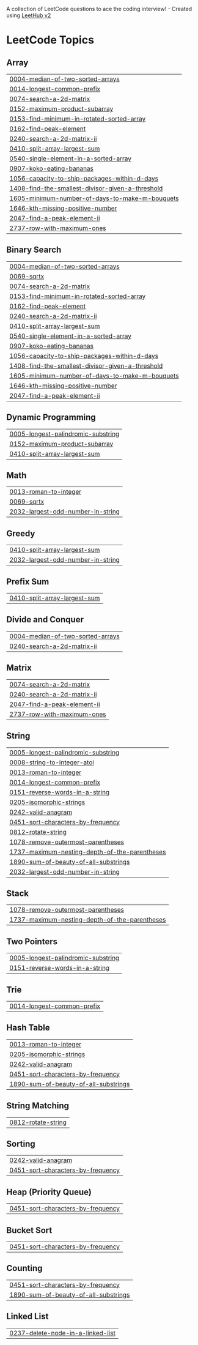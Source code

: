 A collection of LeetCode questions to ace the coding interview! - Created using [LeetHub v2](https://github.com/arunbhardwaj/LeetHub-2.0)
<!---LeetCode Topics Start-->
# LeetCode Topics
## Array
|  |
| ------- |
| [0004-median-of-two-sorted-arrays](https://github.com/jaymin1310/LeetCode-Daily/tree/master/0004-median-of-two-sorted-arrays) |
| [0014-longest-common-prefix](https://github.com/jaymin1310/LeetCode-Daily/tree/master/0014-longest-common-prefix) |
| [0074-search-a-2d-matrix](https://github.com/jaymin1310/LeetCode-Daily/tree/master/0074-search-a-2d-matrix) |
| [0152-maximum-product-subarray](https://github.com/jaymin1310/LeetCode-Daily/tree/master/0152-maximum-product-subarray) |
| [0153-find-minimum-in-rotated-sorted-array](https://github.com/jaymin1310/LeetCode-Daily/tree/master/0153-find-minimum-in-rotated-sorted-array) |
| [0162-find-peak-element](https://github.com/jaymin1310/LeetCode-Daily/tree/master/0162-find-peak-element) |
| [0240-search-a-2d-matrix-ii](https://github.com/jaymin1310/LeetCode-Daily/tree/master/0240-search-a-2d-matrix-ii) |
| [0410-split-array-largest-sum](https://github.com/jaymin1310/LeetCode-Daily/tree/master/0410-split-array-largest-sum) |
| [0540-single-element-in-a-sorted-array](https://github.com/jaymin1310/LeetCode-Daily/tree/master/0540-single-element-in-a-sorted-array) |
| [0907-koko-eating-bananas](https://github.com/jaymin1310/LeetCode-Daily/tree/master/0907-koko-eating-bananas) |
| [1056-capacity-to-ship-packages-within-d-days](https://github.com/jaymin1310/LeetCode-Daily/tree/master/1056-capacity-to-ship-packages-within-d-days) |
| [1408-find-the-smallest-divisor-given-a-threshold](https://github.com/jaymin1310/LeetCode-Daily/tree/master/1408-find-the-smallest-divisor-given-a-threshold) |
| [1605-minimum-number-of-days-to-make-m-bouquets](https://github.com/jaymin1310/LeetCode-Daily/tree/master/1605-minimum-number-of-days-to-make-m-bouquets) |
| [1646-kth-missing-positive-number](https://github.com/jaymin1310/LeetCode-Daily/tree/master/1646-kth-missing-positive-number) |
| [2047-find-a-peak-element-ii](https://github.com/jaymin1310/LeetCode-Daily/tree/master/2047-find-a-peak-element-ii) |
| [2737-row-with-maximum-ones](https://github.com/jaymin1310/LeetCode-Daily/tree/master/2737-row-with-maximum-ones) |
## Binary Search
|  |
| ------- |
| [0004-median-of-two-sorted-arrays](https://github.com/jaymin1310/LeetCode-Daily/tree/master/0004-median-of-two-sorted-arrays) |
| [0069-sqrtx](https://github.com/jaymin1310/LeetCode-Daily/tree/master/0069-sqrtx) |
| [0074-search-a-2d-matrix](https://github.com/jaymin1310/LeetCode-Daily/tree/master/0074-search-a-2d-matrix) |
| [0153-find-minimum-in-rotated-sorted-array](https://github.com/jaymin1310/LeetCode-Daily/tree/master/0153-find-minimum-in-rotated-sorted-array) |
| [0162-find-peak-element](https://github.com/jaymin1310/LeetCode-Daily/tree/master/0162-find-peak-element) |
| [0240-search-a-2d-matrix-ii](https://github.com/jaymin1310/LeetCode-Daily/tree/master/0240-search-a-2d-matrix-ii) |
| [0410-split-array-largest-sum](https://github.com/jaymin1310/LeetCode-Daily/tree/master/0410-split-array-largest-sum) |
| [0540-single-element-in-a-sorted-array](https://github.com/jaymin1310/LeetCode-Daily/tree/master/0540-single-element-in-a-sorted-array) |
| [0907-koko-eating-bananas](https://github.com/jaymin1310/LeetCode-Daily/tree/master/0907-koko-eating-bananas) |
| [1056-capacity-to-ship-packages-within-d-days](https://github.com/jaymin1310/LeetCode-Daily/tree/master/1056-capacity-to-ship-packages-within-d-days) |
| [1408-find-the-smallest-divisor-given-a-threshold](https://github.com/jaymin1310/LeetCode-Daily/tree/master/1408-find-the-smallest-divisor-given-a-threshold) |
| [1605-minimum-number-of-days-to-make-m-bouquets](https://github.com/jaymin1310/LeetCode-Daily/tree/master/1605-minimum-number-of-days-to-make-m-bouquets) |
| [1646-kth-missing-positive-number](https://github.com/jaymin1310/LeetCode-Daily/tree/master/1646-kth-missing-positive-number) |
| [2047-find-a-peak-element-ii](https://github.com/jaymin1310/LeetCode-Daily/tree/master/2047-find-a-peak-element-ii) |
## Dynamic Programming
|  |
| ------- |
| [0005-longest-palindromic-substring](https://github.com/jaymin1310/LeetCode-Daily/tree/master/0005-longest-palindromic-substring) |
| [0152-maximum-product-subarray](https://github.com/jaymin1310/LeetCode-Daily/tree/master/0152-maximum-product-subarray) |
| [0410-split-array-largest-sum](https://github.com/jaymin1310/LeetCode-Daily/tree/master/0410-split-array-largest-sum) |
## Math
|  |
| ------- |
| [0013-roman-to-integer](https://github.com/jaymin1310/LeetCode-Daily/tree/master/0013-roman-to-integer) |
| [0069-sqrtx](https://github.com/jaymin1310/LeetCode-Daily/tree/master/0069-sqrtx) |
| [2032-largest-odd-number-in-string](https://github.com/jaymin1310/LeetCode-Daily/tree/master/2032-largest-odd-number-in-string) |
## Greedy
|  |
| ------- |
| [0410-split-array-largest-sum](https://github.com/jaymin1310/LeetCode-Daily/tree/master/0410-split-array-largest-sum) |
| [2032-largest-odd-number-in-string](https://github.com/jaymin1310/LeetCode-Daily/tree/master/2032-largest-odd-number-in-string) |
## Prefix Sum
|  |
| ------- |
| [0410-split-array-largest-sum](https://github.com/jaymin1310/LeetCode-Daily/tree/master/0410-split-array-largest-sum) |
## Divide and Conquer
|  |
| ------- |
| [0004-median-of-two-sorted-arrays](https://github.com/jaymin1310/LeetCode-Daily/tree/master/0004-median-of-two-sorted-arrays) |
| [0240-search-a-2d-matrix-ii](https://github.com/jaymin1310/LeetCode-Daily/tree/master/0240-search-a-2d-matrix-ii) |
## Matrix
|  |
| ------- |
| [0074-search-a-2d-matrix](https://github.com/jaymin1310/LeetCode-Daily/tree/master/0074-search-a-2d-matrix) |
| [0240-search-a-2d-matrix-ii](https://github.com/jaymin1310/LeetCode-Daily/tree/master/0240-search-a-2d-matrix-ii) |
| [2047-find-a-peak-element-ii](https://github.com/jaymin1310/LeetCode-Daily/tree/master/2047-find-a-peak-element-ii) |
| [2737-row-with-maximum-ones](https://github.com/jaymin1310/LeetCode-Daily/tree/master/2737-row-with-maximum-ones) |
## String
|  |
| ------- |
| [0005-longest-palindromic-substring](https://github.com/jaymin1310/LeetCode-Daily/tree/master/0005-longest-palindromic-substring) |
| [0008-string-to-integer-atoi](https://github.com/jaymin1310/LeetCode-Daily/tree/master/0008-string-to-integer-atoi) |
| [0013-roman-to-integer](https://github.com/jaymin1310/LeetCode-Daily/tree/master/0013-roman-to-integer) |
| [0014-longest-common-prefix](https://github.com/jaymin1310/LeetCode-Daily/tree/master/0014-longest-common-prefix) |
| [0151-reverse-words-in-a-string](https://github.com/jaymin1310/LeetCode-Daily/tree/master/0151-reverse-words-in-a-string) |
| [0205-isomorphic-strings](https://github.com/jaymin1310/LeetCode-Daily/tree/master/0205-isomorphic-strings) |
| [0242-valid-anagram](https://github.com/jaymin1310/LeetCode-Daily/tree/master/0242-valid-anagram) |
| [0451-sort-characters-by-frequency](https://github.com/jaymin1310/LeetCode-Daily/tree/master/0451-sort-characters-by-frequency) |
| [0812-rotate-string](https://github.com/jaymin1310/LeetCode-Daily/tree/master/0812-rotate-string) |
| [1078-remove-outermost-parentheses](https://github.com/jaymin1310/LeetCode-Daily/tree/master/1078-remove-outermost-parentheses) |
| [1737-maximum-nesting-depth-of-the-parentheses](https://github.com/jaymin1310/LeetCode-Daily/tree/master/1737-maximum-nesting-depth-of-the-parentheses) |
| [1890-sum-of-beauty-of-all-substrings](https://github.com/jaymin1310/LeetCode-Daily/tree/master/1890-sum-of-beauty-of-all-substrings) |
| [2032-largest-odd-number-in-string](https://github.com/jaymin1310/LeetCode-Daily/tree/master/2032-largest-odd-number-in-string) |
## Stack
|  |
| ------- |
| [1078-remove-outermost-parentheses](https://github.com/jaymin1310/LeetCode-Daily/tree/master/1078-remove-outermost-parentheses) |
| [1737-maximum-nesting-depth-of-the-parentheses](https://github.com/jaymin1310/LeetCode-Daily/tree/master/1737-maximum-nesting-depth-of-the-parentheses) |
## Two Pointers
|  |
| ------- |
| [0005-longest-palindromic-substring](https://github.com/jaymin1310/LeetCode-Daily/tree/master/0005-longest-palindromic-substring) |
| [0151-reverse-words-in-a-string](https://github.com/jaymin1310/LeetCode-Daily/tree/master/0151-reverse-words-in-a-string) |
## Trie
|  |
| ------- |
| [0014-longest-common-prefix](https://github.com/jaymin1310/LeetCode-Daily/tree/master/0014-longest-common-prefix) |
## Hash Table
|  |
| ------- |
| [0013-roman-to-integer](https://github.com/jaymin1310/LeetCode-Daily/tree/master/0013-roman-to-integer) |
| [0205-isomorphic-strings](https://github.com/jaymin1310/LeetCode-Daily/tree/master/0205-isomorphic-strings) |
| [0242-valid-anagram](https://github.com/jaymin1310/LeetCode-Daily/tree/master/0242-valid-anagram) |
| [0451-sort-characters-by-frequency](https://github.com/jaymin1310/LeetCode-Daily/tree/master/0451-sort-characters-by-frequency) |
| [1890-sum-of-beauty-of-all-substrings](https://github.com/jaymin1310/LeetCode-Daily/tree/master/1890-sum-of-beauty-of-all-substrings) |
## String Matching
|  |
| ------- |
| [0812-rotate-string](https://github.com/jaymin1310/LeetCode-Daily/tree/master/0812-rotate-string) |
## Sorting
|  |
| ------- |
| [0242-valid-anagram](https://github.com/jaymin1310/LeetCode-Daily/tree/master/0242-valid-anagram) |
| [0451-sort-characters-by-frequency](https://github.com/jaymin1310/LeetCode-Daily/tree/master/0451-sort-characters-by-frequency) |
## Heap (Priority Queue)
|  |
| ------- |
| [0451-sort-characters-by-frequency](https://github.com/jaymin1310/LeetCode-Daily/tree/master/0451-sort-characters-by-frequency) |
## Bucket Sort
|  |
| ------- |
| [0451-sort-characters-by-frequency](https://github.com/jaymin1310/LeetCode-Daily/tree/master/0451-sort-characters-by-frequency) |
## Counting
|  |
| ------- |
| [0451-sort-characters-by-frequency](https://github.com/jaymin1310/LeetCode-Daily/tree/master/0451-sort-characters-by-frequency) |
| [1890-sum-of-beauty-of-all-substrings](https://github.com/jaymin1310/LeetCode-Daily/tree/master/1890-sum-of-beauty-of-all-substrings) |
## Linked List
|  |
| ------- |
| [0237-delete-node-in-a-linked-list](https://github.com/jaymin1310/LeetCode-Daily/tree/master/0237-delete-node-in-a-linked-list) |
<!---LeetCode Topics End-->